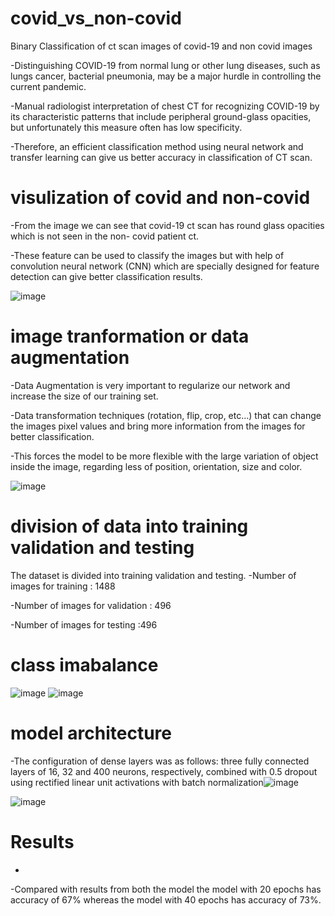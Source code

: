 # covid_vs_non-covid
Binary Classification of ct scan images of covid-19 and non covid images

-Distinguishing COVID-19 from normal lung or other lung diseases, such as lungs cancer, bacterial pneumonia, may be a major hurdle in controlling the current pandemic.

-Manual radiologist interpretation of chest CT for recognizing COVID-19 by its characteristic patterns that include peripheral ground-glass opacities, but unfortunately this measure often has low specificity.

-Therefore, an efficient classification method using neural network and transfer learning can give us better accuracy in classification of CT scan.


# visulization of covid and non-covid
-From the image we can see that covid-19 ct scan has round glass opacities which is not seen in the non- covid patient ct.

-These feature can be used to classify the images but with help of  convolution neural network (CNN) which are specially designed for feature detection can give better classification results.  


![image](https://user-images.githubusercontent.com/58631474/123285252-82848e00-d52a-11eb-91b5-fef6bc8c7b53.png)

# image tranformation or data augmentation

-Data Augmentation is very important to regularize our network and increase the size of our training set.

-Data transformation techniques (rotation, flip, crop, etc…) that can change the images pixel values and bring more information from the images for better classification.

-This forces the model to be more flexible with the large variation of object inside the image, regarding less of position, orientation, size and color.

![image](https://user-images.githubusercontent.com/58631474/123285648-db542680-d52a-11eb-9981-7d13888a4de9.png)

# division of data into training validation and testing

The dataset is divided into training validation and testing.
-Number of images for training : 1488

-Number of images for validation : 496

-Number of images for testing :496

# class imabalance

![image](https://user-images.githubusercontent.com/58631474/123286006-279f6680-d52b-11eb-8746-10959feedfc9.png)
![image](https://user-images.githubusercontent.com/58631474/123286045-30903800-d52b-11eb-8247-f8aa469ed178.png)

# model architecture

-The configuration of dense layers was as follows: three fully connected layers of 16, 32 and 400 neurons, respectively, combined with 0.5 dropout using rectified linear unit activations with batch normalization![image](https://user-images.githubusercontent.com/58631474/123286162-4e5d9d00-d52b-11eb-8486-87623c5db4b8.png)

![image](https://user-images.githubusercontent.com/58631474/123286249-62090380-d52b-11eb-80b2-46f4569b18e5.png)

# Results
-
-Compared with results from both the model the model with  20 epochs has accuracy of 67% whereas the model with 40 epochs has accuracy of 73%.

